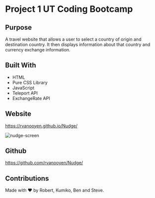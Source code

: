 
# Project 1 UT Coding Bootcamp

## Purpose
A travel website that allows a user to select a country of origin and destination country. It then displays information about that country and currency exchange information.
## Built With
* HTML
* Pure CSS Library
* JavaScript
* Teleport API
* ExchangeRate API

## Website
 https://rvanooyen.github.io/Nudge/

![nudge-screen](https://user-images.githubusercontent.com/87504797/134782627-403102a7-8237-45ec-8ad8-939ed9039282.jpg)


## Github 
https://github.com/rvanooyen/Nudge/

## Contributions
Made with ❤️ by Robert, Kumiko, Ben and Steve.
